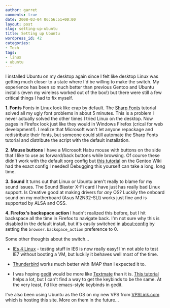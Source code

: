 ```yaml
---
author: garret
comments: true
date: 2008-03-04 06:56:51+00:00
layout: post
slug: setting-up-ubuntu
title: Setting up Ubuntu
wordpress_id: 42
categories:
- Tech
tags:
- linux
- ubuntu
---
```


I installed Ubuntu on my desktop again since I felt like desktop Linux was getting much closer to a state where I'd be willing to make the switch. My experience has been so much better than previous Gentoo and Ubuntu installs (even my wireless worked out of the box!) but there were still a few critical things I had to fix myself.

**1. Fonts**
Fonts in Linux look like crap by default. The [Sharp Fonts](http://www.sharpfonts.com/) tutorial solved all my ugly font problems in about 5 minutes. This is a problem I never actually solved the other times I tried Linux on the desktop. Now pages in Firefox look just like they would in Windows Firefox (crical for web development!). I realize that Microsoft won't let anyone repackage and redistribute their fonts, but someone could still automate the Sharp Fonts tutorial and distribute the script with the default installation.

**2. Mouse buttons**
I have a Microsoft Habu mouse with buttons on the side that I like to use as forward/back buttons while browsing. Of course these didn't work with the default xorg config but [this tutorial](http://gentoo-wiki.com/HOWTO_Advanced_Mouse/Individual_Configurations#Microsoft_Habu) on the Gentoo Wiki had the exact config I needed! Debugging this yourself can take a long, long time.

**3. Sound**
It turns out that Linux or Ubuntu aren't really to blame for my sound issues. The Sound Blaster X-Fi card I have just has really bad Linux support. Is Creative good at making drivers for _any_ OS? Luckily the onboard sound on my motherboard (Asus M2N32-SLI) works just fine and is supported by ALSA and OSS.

**4. Firefox's backspace action**
I hadn't realized this before, but I hit backspace all the time in Firefox to navigate back. I'm not sure why this is disabled in the default install, but it's easily switched in [about:config](http://kb.mozillazine.org/About:config) by setting the `browser.backspace_action` preference to 0.

Some other thoughts about the switch...



  
  * [IEs 4 Linux](http://www.tatanka.com.br/ies4linux/) - testing stuff in IE6 is now really easy! I'm not able to test IE7 without booting a VM, but luckily it behaves well most of the time.

  
  * [Thunderbird](http://www.mozilla.com/en-US/thunderbird/) works much better with IMAP than I expected it to.

  
  * I was hoping [gedit](http://www.gnome.org/projects/gedit/) would be more like [Textmate](http://macromates.com/) than it is. [This tutorial](http://grigio.org/textmate_gedit_few_steps) helps a lot, but I can't find a way to get the keybinds to be the same. At the very least, I'd like emacs-style keybinds in gedit.



I've also been using Ubuntu as the OS on my new VPS from [VPSLink.com](http://vpslink.com/) which is hosting this site. More on them in the future...
